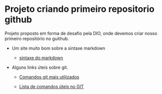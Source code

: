 # Projeto criando primeiro repositorio github
Projeto proposto em forma de desafio pela DIO, onde devemos criar nosso primeiro repositório no guithub.


- Um site muito bom sobre a sintaxe markdown
    
    - [sintaxe do markdown](https://www.markdownguide.org/basic-syntax/)

- Alguns links úteis sobre git.
    
    - [Comandos git mais utilizados](https://blog.geekhunter.com.br/comandos-git-mais-utilizados/)
    
    - [Lista de comandos úteis no GIT](https://blog.geekhunter.com.br/comandos-git-mais-utilizados/)
